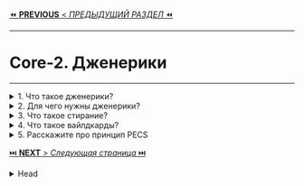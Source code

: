 [⏪ **PREVIOUS** < _ПРЕДЫДУЩИЙ РАЗДЕЛ_ ⏪](/ITM/ITM01_Core1/6_Core1_Serilialization_and_Copy.md)

---
# Core-2. Дженерики

---



<details>
        <summary>1. Что такое дженерики?</summary>

## Что такое дженерики?
**Дженерики** (_Generics_) – это механизм параметризации типов в Java, позволяющий создавать классы, 
интерфейсы и методы, работающие с **разными** типами данных **без изменения их кода**.

**Основные аспекты**:   
* ✔ Позволяют **избежать приведения** типов и `ClassCastException`.   
* ✔ Обеспечивают **безопасность типов** на этапе **компиляции**.   
* ✔ Используются для создания **универсального** и **переиспользуемого** кода.   
* ✔ В Java реализованы через стирание типов (**_type erasure_**) – 
информация о конкретном типе удаляется во время **компиляции** 
_(скомпилировано будет`List<Object>` вместо `List<String>`)_.   
* ✔ Введены в `Java 1.5`.   


```text
***** из методички *****
Что такое дженерики?	
Дженерики – это параметризованные типы. 
С их помощью можно объявлять классы, интерфейсы и методы, 
в которых тип данных указан в виде параметра. 

Используя дженерики, можно создать единственный класс, 
который будет автоматически работать с разными типами данных. 

Эта информация доступна только на этапе компиляции 
и стирается в runtime, и в байт код попадет 
только информация о том, что в программе есть некий
 список List<Object> list вместо List<String> list, например. 
Появились в версии 1.5 
```
---
</details>



<details>
        <summary>2. Для чего нужны дженерики?</summary>

## Для чего нужны дженерики?

🔹 **Зачем нужны дженерики**?   
**Дженерики** обеспечивают строгую типизацию, исключают ошибки, 
связанные с несоответствием **типов**, обнаруживаются во время **компиляции**.

🔹 **Какие проблемы они решают**?
> * **Типобезопасность** – позволяют работать с коллекциями и структурами данных, 
> содержащими только определенные типы, исключая ошибки приведения.
> * **Повторное использование кода** – позволяют создавать универсальные классы 
> и методы без дублирования кода.

🔹 **Что можно параметризовать**?   
Дженерики можно использовать в :
> * **классах** (_кроме `Enum`, `анонимных классов` и `исключений`_), 
> * **интерфейсах**, 
> * **методах** и 
> * **полях**, если их тип задается параметром.

🔹 **Что означает** `<?>`?   
* Это **неограниченный wildcard** (_символ подстановки_).   
`Collection<?>` эквивалентен `Collection<? extends Object>`,  
что позволяет работать с коллекциями **любого** типа **без** указания конкретного.

```text
***** из методички *****
"Для строгой типизации и проверки на этапе компиляции.
Дженерики позволяют передавать тип объекта компилятору в форме <тип>. 
Таким образом, компилятор может выполнить все необходимые действия по проверке типов во время компиляции, 
обеспечивая безопасность по приведению типов во время выполнения.

Какую проблему они решают. 
- Типобезопасность (Typesafe). Позволяют создавать листы или коллекции определенных типов, 
которые содержат только определенные элементы, и позволяют находить ошибки на уровне компиляции.

- Повторное использование кода (Reusable code).
Позволяют не создавать похожие классы, методы, похожий код,  а использовать Generics. 

Что можно типизировать. 
Параметризованные типы позволяют объявлять классы (кроме класса Enum, Анонимные, и Эксепшены), 
интерфейсы, методы, (конструкторы это тоже методы их не выделять отдельно) 
и поля, НО только те где тип данных, которыми они оперируют, указан в виде параметра.

Чему эквивалентно <?>. 
<?> wildcard с неограниченным символом подстановки. 
Мы просто ставим <?>, без ключевых слов super или extends. 
На самом деле такой «неограниченный» wildcard все-таки ограничен, сверху. 
Collection<?> — это тоже символ подстановки, как и ""? extends Object"".
```
---
</details>



<details>
        <summary>3. Что такое стирание?</summary>

##  Что такое стирание?

🔹 **Сырые типы** – это использование обобщённых классов без указания параметра типа.   

📌 **Пример**:
```java
List list = new ArrayList<>(); // Сырой тип
List<String> list = new ArrayList<>(); // С параметром типа (нормальный вариант)
```

**Ключевые моменты**:   
* ✔ Использовались **до** появления **дженериков**.
* ✔ Под капотом элементы работают как `Object`, что требует **явного** приведения типов.
* ✔ Приводят к **предупреждениям компилятора** и могут вызвать `ClassCastException` во время выполнения.
* ✔ Следует **избегать** их использования, за исключением случаев совместимости со **старым кодом**.

```text
***** из методички *****
Сырые типы — это типы без указания типа 
в фигурных скобках ( List list = new ArrayList<>() ), 
они использовались до появления дженериков.
Не указывая их, под капотом используется Object.
```
---
</details>



<details>
        <summary>4. Что такое вайлдкарды? </summary>

## Что такое вайлдкарды?

**Вайлдкард** (`?`) — это специальные символы подстановки, обозначающие неизвестный тип 
в обобщённом классе или методе. Они помогают преодолеть **инвариантность** дженериков, 
позволяя работать **с различными подтипами без жесткого указания типа**.

**Основные виды вайлдкардов:**   
🔹 `? extends T` – ковариантность (_для чтения_):   
✔ Позволяет использовать тип `T` или его **подтипы**.   
✔ **Можно читать**, но **нельзя добавлять** новые элементы (_кроме `null`_).   
✔ Пример: List<? extends Number> может содержать Integer, Double, но нельзя добавить new Number().   

🔹 `? super T` – контравариантность (_для записи_):   
✔ Позволяет использовать тип T или его суперклассы.   
✔ Можно добавлять элементы, но чтение ограничено (`Object`).   
✔ Пример: `List<? super Integer>` может содержать `Integer`, `Number`, `Object`.   

🔹 `?` (неограниченный wildcard) – аналог `<? extends Object>`, принимает любой тип.   

📌 **Когда использовать**:   
✅ `? extends T` – когда нужно **только читать** данные.   
✅ `? super T` – когда нужно **только добавлять** данные.   
✅ `?` – когда **неважно**, какой именно тип будет использоваться.   


> * Позволяют универсализировать код, сохраняя безопасность типов.
> * Обходят ограничения инвариантности дженериков 
> (_например_, `List<String> не является подтипом List<Object>, 
> но List<?> является подтипом List<Object>`).

```text
***** из методички *****
Запись вида "? extends ..." или "? super ..." — называется wildcard 
или символом подстановки, с верхней границей (extends) 
или с нижней границей (super). 

Для решения проблемы совместимости используется Wildcard («?»).
 Он не имеет ограничения в использовании (то есть имеет соответствие с любым типом) 
 и в этом его плюсы. Мы можем описать "неизвестный тип" символом вопроса, 
 так называемого question mark.
 
Благодаря Wildcard <?> можно сделать универсальный метод (или переменную), 
работающий с разными типами данных. 

Wildcard — удобный инструмент, чтобы смягчить некоторый ограничения дженериков. 

Дженерики инвариантны. Это значит что хотя все классы являются наследниками 
(подтипами, subtypes) типа Object, List<любой тип> не является подтипом List<Object>, 
НО, List<любой тип> является подтипом List<?>.

Как и обычные дженерики, дженерики с wildcard могут быть ограничены. 
Ограничение по верхней границе (Upper bounded wildcard - <? extends Number>) 
и по нижней границе (Lower bound wildcard - <? super Integer>)"
```
---
</details>



<details>
        <summary>5. Расскажите про принцип PECS</summary>

## Расскажите про принцип PECS

**Принцип PECS (_Producer Extends, Consumer Super_)**   

**Основная идея:**
* **Producer (`extends`)** → если коллекция только **предоставляет** данные (_**читаем** из неё_) → `? extends T`.   
Можно ✅читать, но нельзя ❌записывать (_кроме_ `null`).


* **Consumer (`super`)** → если коллекция только **принимает** данные (_**записываем** в неё_) → `? super T`.    
 Можно ✅записывать, но 🔹читать только как `Object`.


* Если коллекция и **читает**, и **записывает** → `wildcard` **не используется**.

💡 **Запомнить просто**:
> * Метод **читает** данные → аргумент **producer** (`? extends T`).
> * Метод **записывает** данные → аргумент **consumer** (`? super T`).  
> * **Оба** действия → **без** `wildcard`

![Примеры принципа PECS](/ITM/ITM01_Core2/imgs/2025-02-28_12-37-16.png)

```text
***** из методички *****
Producer Extends Consumer Super
•  Если мы объявили wildcard с extends, то это producer. 
Он только «продюсирует», предоставляет элемент из контейнера, 
а сам ничего не принимает. (аргумент - Производитель)

•  Если же мы объявили wildcard с super — то это consumer. 
Он только принимает, а предоставить ничего не может. 
(аргумент - Потребитель)

Если метод читает данные из аргумента, 
то этот аргумент - производитель, 
а если метод передаёт данные в аргумент, 
то аргумент является потребителем. 

Важно заметить, что, определяя производителя или потребителя, 
мы рассматриваем только данные типа T.

Из одного только читать, а в другой только записывать 
(исключением является возможность записать null 
для extends и прочитать Object для super).
```
---
</details>


[⏭️ **NEXT** > _Следующая страница_ ⏭️](/ITM/ITM01_Core2/2_Core2_Collections.md)



<details>
        <summary>Head</summary>

```text
***** из методички *****
```
---
</details>

